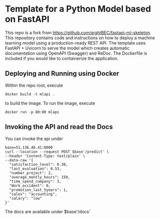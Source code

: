 # Template for a Python Model based on FastAPI

This repo is a fork from https://github.com/eightBEC/fastapi-ml-skeleton. This repository contains code and instructions on how to deploy a
machine learning model using a production-ready REST API. The template uses FastAPI + Uvicorn to serve the model which creates automatic documentation using OpenAPI (Swagger) and ReDoc. The Dockerfile is included if you would like to containerize the application.


## Deploying and Running using Docker

Within the repo root, execute
```console
docker build -t mlapi .
```
to build the image. To run the image, execute
```console
docker run -p 80:80 mlapi
``` 




## Invoking the API and read the Docs

You can invoke the api under

```console
base=51.136.48.41:8000
curl --location --request POST $base'/predict' \
--header 'Content-Type: text/plain' \
--data-raw '{
  "satisfaction_level": 0.38,
  "last_evaluation": 0.53,
  "number_project": 2,
  "average_montly_hours": 150,
  "time_spend_company": 3,
  "Work_accident": 0,
  "promotion_last_5years": 1,
  "sales": "accounting",
  "salary": "low"
}'
```

The docs are available under $base'/docs'

